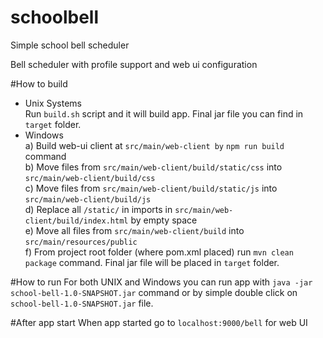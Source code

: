 # schoolbell
Simple school bell scheduler

Bell scheduler with profile support and web ui configuration

#How to build
- Unix Systems  
Run `build.sh` script and it will
build app. Final jar file you can find in `target` folder.
- Windows  
    a) Build web-ui client at `src/main/web-client by` `npm run build` command  
    b) Move files from `src/main/web-client/build/static/css` into 
    `src/main/web-client/build/css`  
    c) Move files from `src/main/web-client/build/static/js` into 
        `src/main/web-client/build/js`  
    d) Replace all `/static/` in imports in `src/main/web-client/build/index.html` 
        by empty space  
    e) Move all files from `src/main/web-client/build` into `src/main/resources/public`  
    f) From project root folder (where pom.xml placed) run `mvn clean package` command.
    Final jar file will be placed in `target` folder.

#How to run
For both UNIX and Windows you can run app with `java -jar school-bell-1.0-SNAPSHOT.jar` 
command or by simple double click on `school-bell-1.0-SNAPSHOT.jar` file.

#After app start
When app started go to `localhost:9000/bell` for web UI
